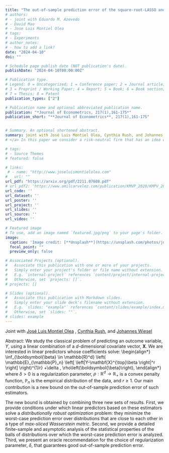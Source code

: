 ```yaml
---
title: "The out-of-sample prediction error of the square-root-LASSO and related estimators"
# authors:
# - joint with Eduardo M. Azevedo  
# - David Mao
# - Jose Luis Montiel Olea
# tags:
# - Experiments
# author_notes:
# - how to add a link?
date: "2024-04-10"
doi: ""

# Schedule page publish date (NOT publication's date).
publishDate: "2024-04-10T00:00:00Z"

# Publication type.
# Legend: 0 = Uncategorized; 1 = Conference paper; 2 = Journal article;
# 3 = Preprint / Working Paper; 4 = Report; 5 = Book; 6 = Book section;
# 7 = Thesis; 8 = Patent
publication_types: ["2"]

# Publication name and optional abbreviated publication name.
publication: "*Journal of Econometrics, 217(1),161-175*"
publication_short: "**Journal of Econometrics**, 217(1),161-175"


# Summary. An optional shortened abstract.
summary: joint with José Luis Montiel Olea, Cynthia Rush, and Johannes Wiesel.   *Resubmitted.* <a class="btn btn-outline-primary my-1 mr-1" href="https://arxiv.org/pdf/2211.07608.pdf" target="_blank" rel="noopener">PDF</a> 
# </a> In this paper we consider a risk-neutral firm that has an idea of unknown quality, but can perform an experiment to learn about it. The firm's goal is to decide the experiment's size and whether or not the idea should be implemented at scale after observing the experiment's outcome. We solve this problem using a Bayesian criterion (Gaussian Prior) and Minimax Regret criterion.

# tags:
# - Source Themes
# featured: false

# links:
 # - name: "http://www.joseluismontielolea.com"
#   url: ""
url_pdf: "https://arxiv.org/pdf/2211.07608.pdf"
# url_pdf2: 'https://www.amilcarvelez.com/publication/KMVP_2020/KMPV_2020Appendix.pdf'
url_code: ''
url_dataset: ''
url_poster: ''
url_project: ''
url_slides: ''
url_source: ''
url_video: ''

# Featured image
# To use, add an image named `featured.jpg/png` to your page's folder. 
image:
  caption: 'Image credit: [**Unsplash**](https://unsplash.com/photos/jdD8gXaTZsc)'
  focal_point: ""
  preview_only: false

# Associated Projects (optional).
#   Associate this publication with one or more of your projects.
#   Simply enter your project's folder or file name without extension.
#   E.g. `internal-project` references `content/project/internal-project/index.md`.
#   Otherwise, set `projects: []`.
# projects: []

# Slides (optional).
#   Associate this publication with Markdown slides.
#   Simply enter your slide deck's filename without extension.
#   E.g. `slides: "example"` references `content/slides/example/index.md`.
#   Otherwise, set `slides: ""`.
# slides: example
---
```

  
Joint with <a href="http://www.joseluismontielolea.com/" target="_blank"> José Luis Montiel Olea</a> </span>, <span><a href="http://www.columbia.edu/~cgr2130/" target="_blank"> Cynthia Rush</a></span>, <span>and <a href="https://sites.google.com/view/johannes-wiesel?pli=1" target="_blank"> Johannes Wiesel</a> </span></div>
 
Abstract: We study the classical problem of predicting an outcome variable, $Y$, using a linear combination of a $d$-dimensional covariate vector, $\mathbf{X}$. We are interested in linear predictors whose coefficients solve:
\begin{align*}
\inf_{\boldsymbol{\beta} \in \mathbb{R}^d} \left( \mathbb{E}_{\mathbb{P}_n} \left[ \left|Y-\mathbf{X}^{\top}\beta \right|^r \right] \right)^{1/r} +\delta \, \rho\left(\boldsymbol{\beta}\right),
\end{align*}
where $\delta>0$ is a regularization parameter, $\rho:\mathbb{R}^d\to \mathbb{R}_+$ is a convex penalty function, $\mathbb{P}_n$ is the empirical distribution of the data, and $r\geq 1$. Our main contribution is a new bound on the out-of-sample prediction error of
such estimators. 

The new bound is obtained by combining three new sets of results. First, we provide conditions under which linear predictors based on these estimators solve a *distributionally robust optimization* problem: they minimize the worst-case prediction error over distributions that are close to each other in a type of *max-sliced Wasserstein metric*. Second, we provide a detailed finite-sample and asymptotic analysis of the statistical properties of the balls of distributions over which the worst-case prediction error is analyzed. Third, we present an oracle recommendation for the choice of regularization parameter, $\delta$, that guarantees good out-of-sample prediction error.  
